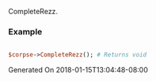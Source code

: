 CompleteRezz.
### Example

```perl

$corpse->CompleteRezz(); # Returns void
```


Generated On 2018-01-15T13:04:48-08:00